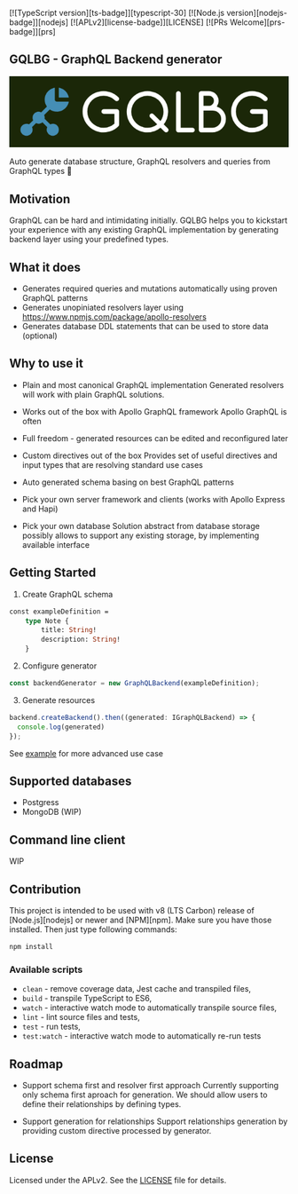 [![TypeScript version][ts-badge]][typescript-30]
[![Node.js version][nodejs-badge]][nodejs]
[![APLv2][license-badge]][LICENSE]
[![PRs Welcome][prs-badge]][prs]


## GQLBG - GraphQL Backend generator

![](resources/gqlb.png)

Auto generate database structure, GraphQL resolvers and queries from GraphQL types 🚀

## Motivation 

GraphQL can be hard and intimidating initially.
GQLBG helps you to kickstart your experience with any existing GraphQL implementation
by generating backend layer using your predefined types.

## What it does

- Generates required queries and mutations automatically using proven GraphQL patterns
- Generates unopiniated resolvers layer using https://www.npmjs.com/package/apollo-resolvers
- Generates database DDL statements that can be used to store data (optional)

## Why to use it

- Plain and most canonical GraphQL implementation
Generated resolvers will work with plain GraphQL solutions.

- Works out of the box with Apollo GraphQL framework
Apollo GraphQL is often 

- Full freedom - generated resources can be edited and reconfigured later 

- Custom directives out of the box
Provides set of useful directives and input types that are resolving standard use cases

- Auto generated schema basing on best GraphQL patterns 

- Pick your own server framework and clients (works with Apollo Express and Hapi) 

- Pick your own database
Solution abstract from database storage possibly allows to support any existing storage, by 
implementing available interface

## Getting Started

1) Create GraphQL schema
```graphql
const exampleDefinition = 
    type Note {
        title: String!
        description: String!
    }
```

2) Configure generator

```typescript
const backendGenerator = new GraphQLBackend(exampleDefinition);
```

3) Generate resources

```typescript
backend.createBackend().then((generated: IGraphQLBackend) => {
  console.log(generated)
});
```

See [example](./integration/integration.ts) for more advanced use case

## Supported databases

- Postgress
- MongoDB (WIP)

## Command line client

WIP

## Contribution

This project is intended to be used with v8 (LTS Carbon) release of [Node.js][nodejs] or newer and [NPM][npm]. Make sure you have those installed. Then just type following commands:

```sh
npm install
```

### Available scripts

+ `clean` - remove coverage data, Jest cache and transpiled files,
+ `build` - transpile TypeScript to ES6,
+ `watch` - interactive watch mode to automatically transpile source files,
+ `lint` - lint source files and tests,
+ `test` - run tests,
+ `test:watch` - interactive watch mode to automatically re-run tests


## Roadmap

- Support schema first and resolver first approach
Currently supporting only schema first aproach for generation.
We should allow users to define their relationships by defining types.

- Support generation for relationships 
Support relationships generation by providing custom directive processed by
generator.


## License
Licensed under the APLv2. See the [LICENSE](https://github.com/wtrocki/graphql-resolver-gen/blob/master/LICENSE) file for details.

